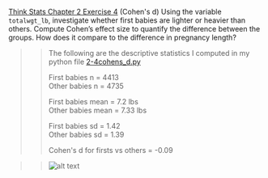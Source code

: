 [Think Stats Chapter 2 Exercise 4](http://greenteapress.com/thinkstats2/html/thinkstats2003.html#toc24) (Cohen's d)
Using the variable `totalwgt_lb`, investigate whether first babies are lighter or heavier than others. Compute Cohen’s effect size to quantify the difference between the groups. How does it compare to the difference in pregnancy length?


>> The following are the descriptive statistics I computed in my python file [2-4cohens_d.py](https://github.com/lhow0901/dsp/edit/master/statistics/2-4-cohens_d.py)  
>>
>> First babies n =  4413  
>> Other babies n =  4735  
>> 
>> First babies mean =  7.2  lbs  
>> Other babies mean =  7.33  lbs  
>> 
>> First babies sd =  1.42  
>> Other babies sd =  1.39  
>>
>> Cohen's d for firsts vs others =  -0.09  

>>![alt text](https://github.com/lhow0901/dsp/blob/master/statistics/first_others_totalwgt_live.png, "Birth Weight Histogram")
